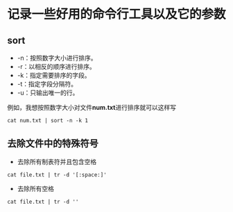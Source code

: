 # 记录一些好用的命令行工具以及它的参数

## sort

- -n：按照数字大小进行排序。
- -r：以相反的顺序进行排序。
- -k：指定需要排序的字段。
- -t：指定字段分隔符。
- -u：只输出唯一的行。

例如，我想按照数字大小对文件**num.txt**进行排序就可以这样写

``` shell
cat num.txt | sort -n -k 1
```

## 去除文件中的特殊符号

- 去除所有制表符并且包含空格

``` shell
cat file.txt | tr -d '[:space:]'
```

- 去除所有空格

``` shell
cat file.txt | tr -d ''
```
